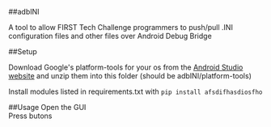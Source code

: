 ##adbINI

A tool to allow FIRST Tech Challenge programmers to push/pull .INI configuration files and other files over Android Debug Bridge

##Setup

Download Google's platform-tools for your os from the [Android Studio website](https://developer.android.com/studio/releases/platform-tools) and unzip them into this folder (should be adbINI/platform-tools)

Install modules listed in requirements.txt with `pip install afsdifhasdiosfho`

##Usage
Open the GUI\
Press butons